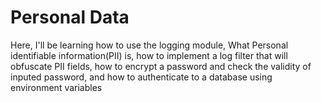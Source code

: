# Personal Data
Here, I'll be learning how to use the logging module, What Personal identifiable information(PII) is, how to implement a log filter that will obfuscate PII fields, how to encrypt a password and check the validity of inputed password, and how to authenticate to a database using environment variables
